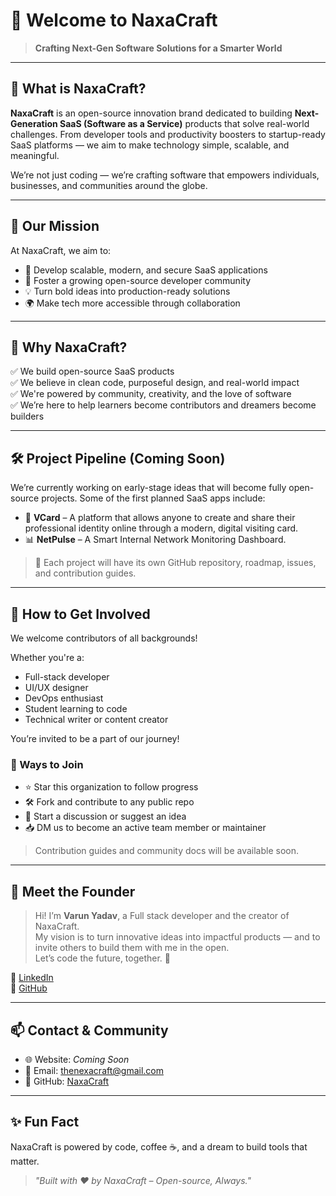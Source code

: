 # 👋 Welcome to NaxaCraft

> **Crafting Next-Gen Software Solutions for a Smarter World**

---

## 🧠 What is NaxaCraft?

**NaxaCraft** is an open-source innovation brand dedicated to building **Next-Generation SaaS (Software as a Service)** products that solve real-world challenges. From developer tools and productivity boosters to startup-ready SaaS platforms — we aim to make technology simple, scalable, and meaningful.

We’re not just coding — we’re crafting software that empowers individuals, businesses, and communities around the globe.

---

## 🎯 Our Mission

At NaxaCraft, we aim to:

- 🔧 Develop scalable, modern, and secure SaaS applications
- 🤝 Foster a growing open-source developer community
- 💡 Turn bold ideas into production-ready solutions
- 🌍 Make tech more accessible through collaboration

---

## 🌟 Why NaxaCraft?

✅ We build open-source SaaS products  
✅ We believe in clean code, purposeful design, and real-world impact  
✅ We're powered by community, creativity, and the love of software  
✅ We’re here to help learners become contributors and dreamers become builders

---

## 🛠️ Project Pipeline (Coming Soon)

We’re currently working on early-stage ideas that will become fully open-source projects. Some of the first planned SaaS apps include:

- 📸 **VCard** – A platform that allows anyone to create and share their professional identity online through a modern, digital visiting card.
- 📊 **NetPulse** – A Smart Internal Network Monitoring Dashboard.  

> 🔎 Each project will have its own GitHub repository, roadmap, issues, and contribution guides.

---

## 🤝 How to Get Involved

We welcome contributors of all backgrounds!

Whether you're a:

- Full-stack developer
- UI/UX designer
- DevOps enthusiast
- Student learning to code
- Technical writer or content creator

You’re invited to be a part of our journey!

### 🔗 Ways to Join

- ⭐ Star this organization to follow progress
- 🛠 Fork and contribute to any public repo
- 💬 Start a discussion or suggest an idea
- 📥 DM us to become an active team member or maintainer

> Contribution guides and community docs will be available soon.

---

## 👤 Meet the Founder

> Hi! I’m **Varun Yadav**, a Full stack developer and the creator of NaxaCraft.  
> My vision is to turn innovative ideas into impactful products — and to invite others to build them with me in the open.  
> Let’s code the future, together. 🚀

🔗 [LinkedIn](https://www.linkedin.com/in/thecyberdevvarun)  
🔗 [GitHub](https://github.com/Varunyadavgithub)  

---

## 📫 Contact & Community

- 🌐 Website: *Coming Soon*
- 📨 Email: thenexacraft@gmail.com
- 🐙 GitHub: [NaxaCraft](https://github.com/NaxaCraft)

---

## ✨ Fun Fact

NaxaCraft is powered by code, coffee ☕, and a dream to build tools that matter.

> _"Built with ❤️ by NaxaCraft – Open-source, Always."_

